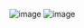 ![image](https://github.com/user-attachments/assets/9d6efbdc-c4b3-47a3-a50b-8d1e747db329)
![image](https://github.com/user-attachments/assets/318b2c5c-9b30-4afb-9397-01e98a8bb5b0)
